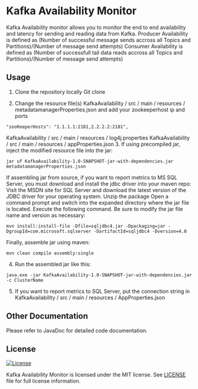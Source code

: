 <h1>Kafka Availability Monitor </h1>

Kafka Availability monitor allows you to monitor the end to end availability and latency for sending and reading data from Kafka.
Producer Availability is defined as (Number of successful message sends accross all Topics and Partitions)/(Number of message send attempts)
Consumer Availability is defined as (Number of successfull tail data reads accross all Topics and Partitions)/(Number of message send attempts)

## Usage
1. Clone the repository locally
Git clone

2. Change the resource file(s)
KafkaAvailability / src / main / resources / metadatamanagerProperties.json and add your zookeeperhost ip and ports
```
"zooKeeperHosts": "1.1.1.1:2181,2.2.2.2:2181",
```
KafkaAvailability / src / main / resources / log4j.properties
KafkaAvailability / src / main / resources / appProperties.json
3. If using precompiled jar, inject the modified resource file into the jar:
```
jar uf KafkaAvailability-1.0-SNAPSHOT-jar-with-dependencies.jar metadatamanagerProperties.json
```
If assembling jar from source, if you want to report metrics to MS SQL Server, you must download and install the jdbc driver into your maven repo:
Visit the MSDN site for SQL Server and download the latest version of the JDBC driver for your operating system.
Unzip the package
Open a command prompt and switch into the expanded directory where the jar file is located.
Execute the following command. Be sure to modify the jar file name and version as necessary:
```
mvn install:install-file -Dfile=sqljdbc4.jar -Dpackaging=jar -DgroupId=com.microsoft.sqlserver -DartifactId=sqljdbc4 -Dversion=4.0
```
Finally, assemble jar using maven:
```
mvn clean compile assembly:single
```
4. Run the assembled jar like this:
```
java.exe -jar KafkaAvailability-1.0-SNAPSHOT-jar-with-dependencies.jar -c ClusterName
```
5. If you want to report metrics to SQL Server, put the connection string in 
KafkaAvailability / src / main / resources / AppProperties.json


## Other Documentation

Please refer to JavaDoc for detailed code documentation.

## License

[![License](https://img.shields.io/badge/license-MIT-blue.svg?style=plastic)](https://github.com/Microsoft/Kafka-Availability-Monitor/blob/master/LICENSE.txt)

Kafka Availability Monitor is licensed under the MIT license. See [LICENSE](LICENSE) file for full license information.
